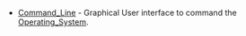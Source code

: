 * [Command_Line](./Command_Line/) - Graphical User interface to command the [Operating_System](./).
